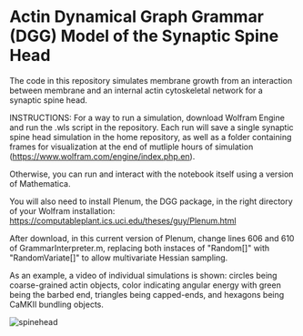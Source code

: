 # Actin Dynamical Graph Grammar (DGG) Model of the Synaptic Spine Head
The code in this repository simulates membrane growth from an interaction between membrane and an internal actin cytoskeletal network for a synaptic spine head.

INSTRUCTIONS: For a way to run a simulation, download Wolfram Engine and run the .wls script in the repository. Each run will save a single synaptic spine head simulation in the home repository, as well as a folder containing frames for visualization at the end of mutliple hours of simulation (https://www.wolfram.com/engine/index.php.en).

Otherwise, you can run and interact with the notebook itself using a version of Mathematica.

You will also need to install Plenum, the DGG package, in the right directory of your Wolfram installation: https://computableplant.ics.uci.edu/theses/guy/Plenum.html

After download, in this current version of Plenum, change lines 606 and 610 of GrammarInterpreter.m, replacing both instaces of "Random[]" with "RandomVariate[]" to allow multivariate Hessian sampling.

As an example, a video of individual simulations is shown: circles being coarse-grained actin objects, color indicating angular energy with green being the barbed end, triangles being capped-ends, and hexagons being CaMKII bundling objects.

![spinehead](https://github.com/user-attachments/assets/3ce5a407-11a6-4c15-af8e-160d8513172e)


